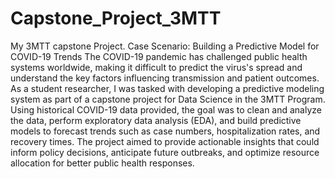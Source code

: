 # Capstone_Project_3MTT
My 3MTT capstone Project. 
Case Scenario: Building a Predictive Model for COVID-19 Trends
The COVID-19 pandemic has challenged public health systems worldwide, making it difficult to predict the virus's spread and understand the key factors influencing transmission and patient outcomes. As a student researcher, I was tasked with developing a predictive modeling system as part of a capstone project for Data Science in the 3MTT Program.
Using historical COVID-19 data provided, the goal was to clean and analyze the data, perform exploratory data analysis (EDA), and build predictive models to forecast trends such as case numbers, hospitalization rates, and recovery times. The project aimed to provide actionable insights that could inform policy decisions, anticipate future outbreaks, and optimize resource allocation for better public health responses.

